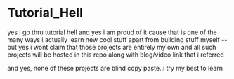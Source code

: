 # Tutorial_Hell
yes i go thru tutorial hell and yes i am proud of it cause that is one of the many ways i actually learn new cool stuff apart from building stuff myself -- but yes i wont claim that those projects are entirely my own and all such projects will be hosted in this repo along with blog/video link that i referred

and yes, none of these projects are blind copy paste..i try my best to learn 
